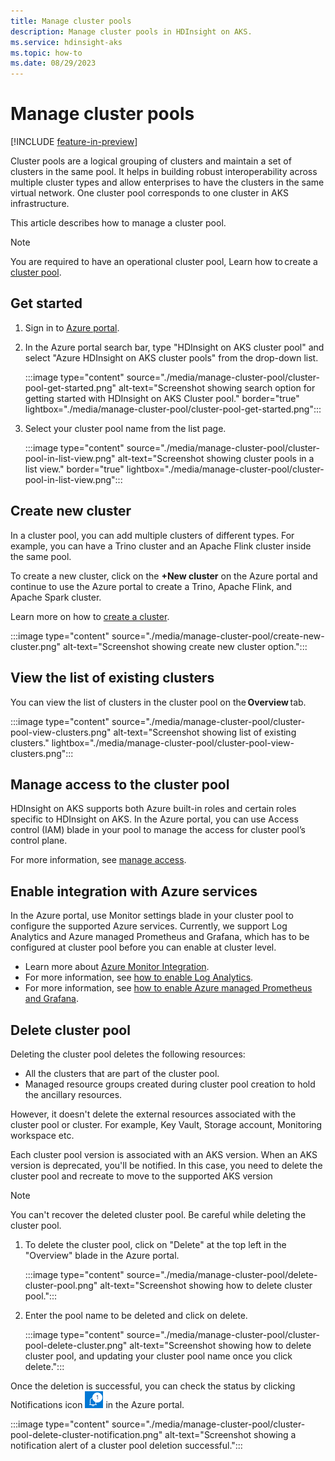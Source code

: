 ```yaml
---
title: Manage cluster pools
description: Manage cluster pools in HDInsight on AKS.
ms.service: hdinsight-aks
ms.topic: how-to
ms.date: 08/29/2023
---
```


# Manage cluster pools

[!INCLUDE [feature-in-preview](includes/feature-in-preview.md)]

Cluster pools are a logical grouping of clusters and maintain a set of clusters in the same pool. It helps in building robust interoperability across multiple cluster types and allow enterprises to have the clusters in the same virtual network. One cluster pool corresponds to one cluster in AKS infrastructure. 

This article describes how to manage a cluster pool. 

> [!NOTE]
> You are required to have an operational cluster pool, Learn how to create a [cluster pool](./quickstart-create-cluster.md).

## Get started

1. Sign in to [Azure portal](https://portal.azure.com).
  
1. In the Azure portal search bar, type "HDInsight on AKS cluster pool" and select "Azure HDInsight on AKS cluster pools" from the drop-down list.
  
   :::image type="content" source="./media/manage-cluster-pool/cluster-pool-get-started.png" alt-text="Screenshot showing search option for getting started with HDInsight on AKS Cluster pool." border="true" lightbox="./media/manage-cluster-pool/cluster-pool-get-started.png":::
  
1. Select your cluster pool name from the list page.
  
   :::image type="content" source="./media/manage-cluster-pool/cluster-pool-in-list-view.png" alt-text="Screenshot showing cluster pools in a list view." border="true" lightbox="./media/manage-cluster-pool/cluster-pool-in-list-view.png":::

## Create new cluster
   
In a cluster pool, you can add multiple clusters of different types. For example, you can have a Trino cluster and an Apache Flink cluster inside the same pool. 

To create a new cluster, click on the  **+New cluster** on the Azure portal and continue to use the Azure portal to create a Trino, Apache Flink, and Apache Spark cluster. 

Learn more on how to [create a cluster](./quickstart-create-cluster.md).

:::image type="content" source="./media/manage-cluster-pool/create-new-cluster.png" alt-text="Screenshot showing create new cluster option.":::

## View the list of existing clusters

You can view the list of clusters in the cluster pool on the **Overview** tab.

:::image type="content" source="./media/manage-cluster-pool/cluster-pool-view-clusters.png" alt-text="Screenshot showing list of existing clusters." lightbox="./media/manage-cluster-pool/cluster-pool-view-clusters.png":::
   
## Manage access to the cluster pool
 
HDInsight on AKS supports both Azure built-in roles and certain roles specific to HDInsight on AKS. In the Azure portal, you can use Access control (IAM) blade in your pool to manage the access for cluster pool’s control plane.

For more information, see [manage access](./hdinsight-on-aks-manage-authorization-profile.md).

## Enable integration with Azure services

   In the Azure portal, use Monitor settings blade in your cluster pool to configure the supported Azure services. Currently, we support Log Analytics and Azure managed Prometheus and Grafana, which has to be configured at cluster pool before you can enable at cluster level.

   * Learn more about [Azure Monitor Integration](./how-to-azure-monitor-integration.md).
   * For more information, see [how to enable Log Analytics](./how-to-azure-monitor-integration.md).
   * For more information, see [how to enable Azure managed Prometheus and Grafana](./monitor-with-prometheus-grafana.md).
   
   
## Delete cluster pool 

   Deleting the cluster pool deletes the following resources:
   
   * All the clusters that are part of the cluster pool.
   * Managed resource groups created during cluster pool creation to hold the ancillary resources.
    
  However, it doesn't delete the external resources associated with the cluster pool or cluster. For example, Key Vault, Storage account, Monitoring workspace etc.

  Each cluster pool version is associated with an AKS version. When an AKS version is deprecated, you'll be notified. In this case, you need to delete the cluster pool and recreate to move to the supported AKS version


 > [!Note]
 > You can't recover the deleted cluster pool. Be careful while deleting the cluster pool.

  1. To delete the cluster pool, click on "Delete" at the top left in the "Overview" blade in the Azure portal.
    
     :::image type="content" source="./media/manage-cluster-pool/delete-cluster-pool.png" alt-text="Screenshot showing how to delete cluster pool.":::
    
  1. Enter the pool name to be deleted and click on delete.
    
     :::image type="content" source="./media/manage-cluster-pool/cluster-pool-delete-cluster.png" alt-text="Screenshot showing how to delete cluster pool, and updating your cluster pool name once you click delete.":::

   Once the deletion is successful, you can check the status by clicking Notifications icon ![Screenshot showing the Notifications icon in the Azure portal.](./media/manage-cluster-pool/notifications.png) in the Azure portal.

   :::image type="content" source="./media/manage-cluster-pool/cluster-pool-delete-cluster-notification.png" alt-text="Screenshot showing a notification alert of a cluster pool deletion successful.":::
